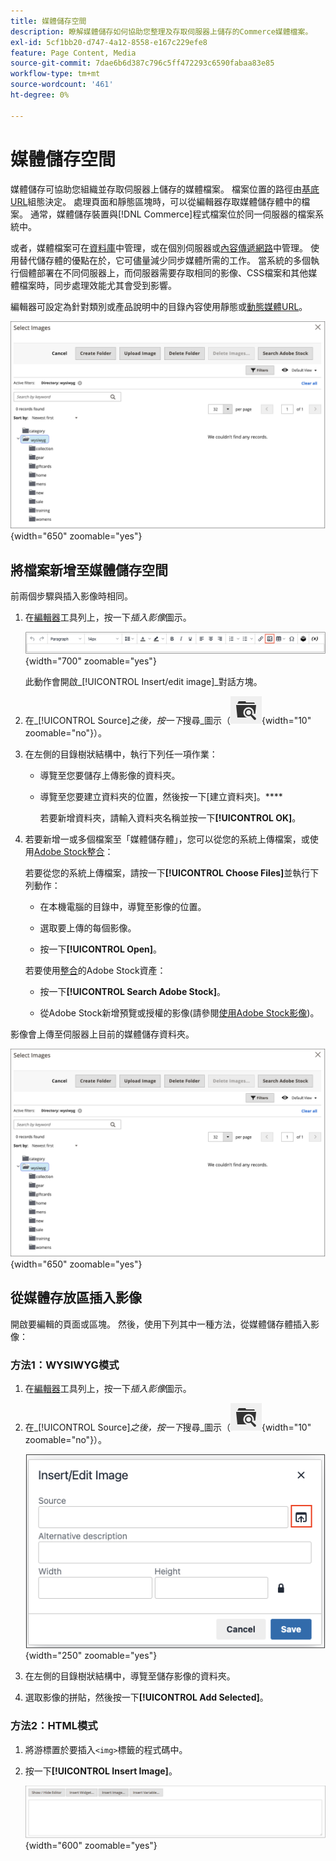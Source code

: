 ```yaml
---
title: 媒體儲存空間
description: 瞭解媒體儲存如何協助您整理及存取伺服器上儲存的Commerce媒體檔案。
exl-id: 5cf1bb20-d747-4a12-8558-e167c229efe8
feature: Page Content, Media
source-git-commit: 7dae6b6d387c796c5ff472293c6590fabaa83e85
workflow-type: tm+mt
source-wordcount: '461'
ht-degree: 0%

---
```


# 媒體儲存空間

媒體儲存可協助您組織並存取伺服器上儲存的媒體檔案。 檔案位置的路徑由[基底URL](../stores-purchase/store-urls.md)組態決定。 處理頁面和靜態區塊時，可以從編輯器存取媒體儲存體中的檔案。 通常，媒體儲存裝置與[!DNL Commerce]程式檔案位於同一伺服器的檔案系統中。

或者，媒體檔案可在[資料庫](media-storage-database.md)中管理，或在個別伺服器或[內容傳遞網路](media-storage-content-delivery-network.md)中管理。 使用替代儲存體的優點在於，它可儘量減少同步媒體所需的工作。 當系統的多個執行個體部署在不同伺服器上，而伺服器需要存取相同的影像、CSS檔案和其他媒體檔案時，同步處理效能尤其會受到影響。

編輯器可設定為針對類別或產品說明中的目錄內容使用靜態或[動態媒體URL](../catalog/catalog-urls.md#configure-catalog-media-url-format)。

![[!DNL Commerce]媒體儲存空間](./assets/media-storage.png){width="650" zoomable="yes"}

## 將檔案新增至媒體儲存空間

前兩個步驟與插入影像時相同。

1. 在[編輯器](editor.md)工具列上，按一下&#x200B;_插入影像_&#x200B;圖示。

   ![插入影像圖示](./assets/editor-toolbar-image-button.png){width="700" zoomable="yes"}

   此動作會開啟&#x200B;_[!UICONTROL Insert/edit image]_對話方塊。

1. 在&#x200B;_[!UICONTROL Source]_之後，按一下_&#x200B;搜尋&#x200B;_圖示（![搜尋圖示](./assets/media-gallery-icon-browse.png){width="10" zoomable="no"}）。

1. 在左側的目錄樹狀結構中，執行下列任一項作業：

   - 導覽至您要儲存上傳影像的資料夾。

   - 導覽至您要建立資料夾的位置，然後按一下[建立資料夾]。****

     若要新增資料夾，請輸入資料夾名稱並按一下&#x200B;**[!UICONTROL OK]**。

1. 若要新增一或多個檔案至「媒體儲存體」，您可以從您的系統上傳檔案，或使用[Adobe Stock整合](adobe-stock.md)：

   若要從您的系統上傳檔案，請按一下&#x200B;**[!UICONTROL Choose Files]**&#x200B;並執行下列動作：

   - 在本機電腦的目錄中，導覽至影像的位置。

   - 選取要上傳的每個影像。

   - 按一下&#x200B;**[!UICONTROL Open]**。

   若要使用[整合](adobe-stock.md)的Adobe Stock資產：

   - 按一下&#x200B;**[!UICONTROL Search Adobe Stock]**。

   - 從Adobe Stock新增預覽或授權的影像(請參閱[使用Adobe Stock影像](adobe-stock-manage.md))。

影像會上傳至伺服器上目前的媒體儲存資料夾。

![[!DNL Commerce]媒體儲存空間](./assets/media-storage.png){width="650" zoomable="yes"}

## 從媒體存放區插入影像

開啟要編輯的頁面或區塊。 然後，使用下列其中一種方法，從媒體儲存體插入影像：

### 方法1：WYSIWYG模式

1. 在[編輯器](editor.md)工具列上，按一下&#x200B;_插入影像_&#x200B;圖示。

1. 在&#x200B;_[!UICONTROL Source]_之後，按一下_&#x200B;搜尋&#x200B;_圖示（![搜尋圖示](./assets/media-gallery-icon-browse.png){width="10" zoomable="no"}）。

   ![選取搜尋圖示](./assets/editor-dialog-insert-image.png){width="250" zoomable="yes"}

1. 在左側的目錄樹狀結構中，導覽至儲存影像的資料夾。

1. 選取影像的拼貼，然後按一下&#x200B;**[!UICONTROL Add Selected]**。

### 方法2：HTML模式

1. 將游標置於要插入`<img>`標籤的程式碼中。

1. 按一下&#x200B;**[!UICONTROL Insert Image]**。

   ![插入影像(HTML模式)](./assets/editor-html-mode-insert-image.png){width="600" zoomable="yes"}
